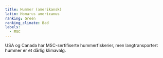 ```yaml
---
title: Hummer (amerikansk)
latin: Homarus americanus
ranking: Green
ranking_climate: Bad
labels: 
  - MSC
---
```

USA og Canada har MSC-sertifiserte hummerfiskerier, men langtransportert hummer er et dårlig klimavalg.
